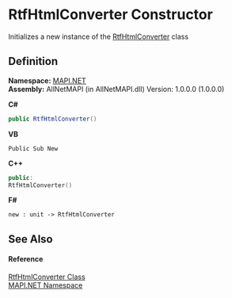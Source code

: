 # RtfHtmlConverter Constructor


Initializes a new instance of the <a href="15ea5a8a-d1a8-a96f-fbfb-337247707bc3.md">RtfHtmlConverter</a> class



## Definition
**Namespace:** <a href="5bef4637-66f8-16d4-e5f4-4d0da57a1538.md">MAPI.NET</a>  
**Assembly:** AllNetMAPI (in AllNetMAPI.dll) Version: 1.0.0.0 (1.0.0.0)

**C#**
``` C#
public RtfHtmlConverter()
```
**VB**
``` VB
Public Sub New
```
**C++**
``` C++
public:
RtfHtmlConverter()
```
**F#**
``` F#
new : unit -> RtfHtmlConverter
```



## See Also


#### Reference
<a href="15ea5a8a-d1a8-a96f-fbfb-337247707bc3.md">RtfHtmlConverter Class</a>  
<a href="5bef4637-66f8-16d4-e5f4-4d0da57a1538.md">MAPI.NET Namespace</a>  
